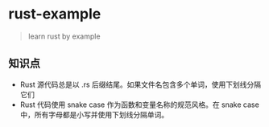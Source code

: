 # rust-example

> learn rust by example

## 知识点

- Rust 源代码总是以 .rs 后缀结尾。如果文件名包含多个单词，使用下划线分隔它们
- Rust 代码使用 snake case 作为函数和变量名称的规范风格。在 snake case 中，所有字母都是小写并使用下划线分隔单词。
